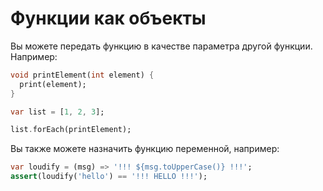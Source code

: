 # Функции как объекты

Вы можете передать функцию в качестве параметра другой функции. Например:

```dart
void printElement(int element) {
  print(element);
}

var list = [1, 2, 3];

list.forEach(printElement);
```

Вы также можете назначить функцию переменной, например:

```dart
var loudify = (msg) => '!!! ${msg.toUpperCase()} !!!';
assert(loudify('hello') == '!!! HELLO !!!');
```
